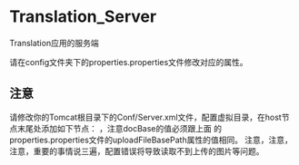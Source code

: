 # Translation_Server
Translation应用的服务端

请在config文件夹下的properties.properties文件修改对应的属性。

注意
--

请修改你的Tomcat根目录下的Conf/Server.xml文件，配置虚拟目录，在host节点末尾处添加如下节点：
<Context path="/file" docBase="G:\tomcat\file" reloadable="true" debug="0"> </Context>，注意docBase的值必须跟上面 的properties.properties文件的uploadFileBasePath属性的值相同。
注意，注意，注意，重要的事情说三遍，配置错误将导致读取不到上传的图片等问题。
